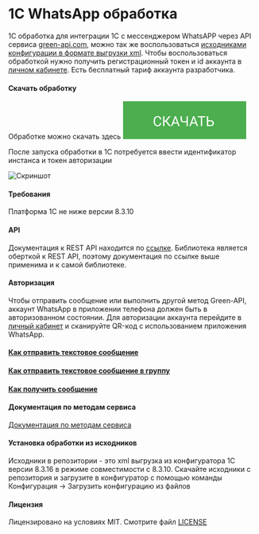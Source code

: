 # 1C WhatsApp обработка

1C обработка для интеграции 1С с мессенджером WhatsAPP через API сервиса [green-api.com](https://green-api.com), можно так же воспользоваться [исходниками конфигурации в формате выгрузки xml](https://github.com/green-api/whatsapp-api-client-1c). Чтобы воспользоваться обработкой нужно получить регистрационный токен и id аккаунта в [личном кабинете](https://console.green-api.com). Есть бесплатный тариф аккаунта разработчика.

#### Скачать обработку

Обработкe можно скачать здесь [![Скачать](../../assets/button_download.svg)](https://github.com/green-api/whatsapp-1c-example/releases/download/1.0/GreenAPI.epf)

После запуска обработки в 1С потребуется ввести идентификатор инстанса и токен авторизации

![`Скриншот`](https://github.com/green-api/whatsapp-api-client-1c/blob/master/media/Screenshort.png?raw=true)

#### Требования
Платформа 1С не ниже версии 8.3.10

#### API

Документация к REST API находится по [ссылке](https://green-api.com/docs/api/). Библиотека является оберткой к REST API, поэтому документация по ссылке выше применима и к самой библиотеке.

#### Авторизация 

Чтобы отправить сообщение или выполнить другой метод Green-API, аккаунт WhatsApp в приложении телефона должен быть в авторизованном состоянии. Для авторизации аккаунта перейдите в [личный кабинет](https://console.green-api.com) и сканируйте QR-код с использованием приложения WhatsApp.

#### [Как отправить текстовое сообщение](sendmessage.md)
#### [Как отправить текстовое сообщение в группу](sendmessagegroup.md)
#### [Как получить сообщение](receivenotification.md)

#### Документация по методам сервиса

[Документация по методам сервиса](https://green-api.com/docs/api/)

#### Установка обработки из исходников

Исходники в репозитории - это xml выгрузка из конфигуратора 1С версии 8.3.16 в режиме совместимости с 8.3.10. Скачайте исходники с репозитория и загрузите в конфигуратор с помощью команды Конфигурация -> Загрузить конфигурацию из файлов

#### Лицензия

Лицензировано на условиях MIT. Смотрите файл [LICENSE](https://github.com/green-api/whatsapp-api-client-1c/blob/master/LICENSE)
